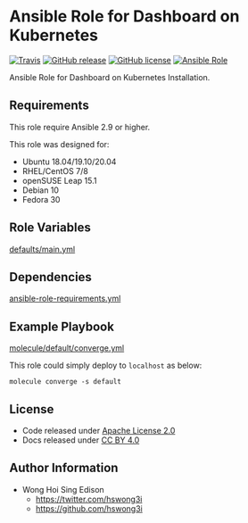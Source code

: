 # Ansible Role for Dashboard on Kubernetes

[![Travis](https://img.shields.io/travis/com/alvistack/ansible-role-kubernetes_dashboard.svg)](https://travis-ci.com/alvistack/ansible-role-kubernetes_dashboard)
[![GitHub release](https://img.shields.io/github/release/alvistack/ansible-role-kubernetes_dashboard.svg)](https://github.com/alvistack/ansible-role-kubernetes_dashboard)
[![GitHub license](https://img.shields.io/github/license/alvistack/ansible-role-kubernetes_dashboard.svg)](https://github.com/alvistack/ansible-role-kubernetes_dashboard/blob/master/LICENSE)
[![Ansible Role](https://img.shields.io/badge/galaxy-alvistack.kubernetes_dashboard-blue.svg)](https://galaxy.ansible.com/alvistack/kubernetes_dashboard)

Ansible Role for Dashboard on Kubernetes Installation.

## Requirements

This role require Ansible 2.9 or higher.

This role was designed for:

  - Ubuntu 18.04/19.10/20.04
  - RHEL/CentOS 7/8
  - openSUSE Leap 15.1
  - Debian 10
  - Fedora 30

## Role Variables

[defaults/main.yml](defaults/main.yml)

## Dependencies

[ansible-role-requirements.yml](ansible-role-requirements.yml)

## Example Playbook

[molecule/default/converge.yml](molecule/default/converge.yml)

This role could simply deploy to `localhost` as below:

    molecule converge -s default

## License

  - Code released under [Apache License 2.0](LICENSE)
  - Docs released under [CC BY 4.0](http://creativecommons.org/licenses/by/4.0/)

## Author Information

  - Wong Hoi Sing Edison
      - <https://twitter.com/hswong3i>
      - <https://github.com/hswong3i>
